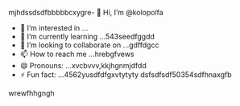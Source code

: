 mjhdssdsdfbbbbbcxygre- 👋 Hi, I’m @kolopolfa
- 👀 I’m interested in ...
- 🌱 I’m currently learning ...543seedfggdd
- 💞️ I’m looking to collaborate on ...gdffdgcc
- 📫 How to reach me ...hrebgfvews
- 😄 Pronouns: ...xvcbvvv,kkjhgnmjdfdd
- ⚡ Fun fact: ...4562yusdfdfgxvtytyty
dsfsdfsdf50354sdfhnaxgfb
<!---bvfv15sddsj,kj,ker
kolopolfa/kolopolfa is a ✨ special ✨ repository bdsrwefecause its `README.md` (this file) appears on your GitHub profile.564552
You can click the Preview link to take a look at your changes.543hnjmmjjmkui36363gbf
--->
wrewfhhgngh
